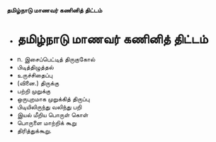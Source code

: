 **தமிழ்நாடு மாணவர் கணினித் திட்டம்**
- # தமிழ்நாடு மாணவர் கணினித் திட்டம்
- n. இசைப்பெட்டித் திருகுகோல்
- பிடித்திழுத்தல்
-  உருச்சிதைப்பு
- (வினை.) திருக்கு
- பற்றி முறுக்கு
- ஒருபுறமாக முறுக்கித் திருப்பு
- பிடியிலிருந்து வலிந்து பறி
- இயல் மீறிய பொருள் கொள்
- பொருளை மாற்றிக் கூறு
- திரித்துக்கூறு.

